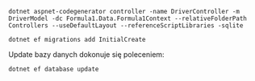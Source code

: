 ```
dotnet aspnet-codegenerator controller -name DriverController -m DriverModel -dc Formula1.Data.Formula1Context --relativeFolderPath Controllers --useDefaultLayout --referenceScriptLibraries -sqlite
```

```
dotnet ef migrations add InitialCreate
```

Update bazy danych dokonuje się poleceniem:
```
dotnet ef database update
```